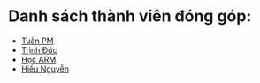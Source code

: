 # Danh sách thành viên đóng góp: 

- [Tuấn PM](https://github.com/tuanpmt)
- [Trịnh Đức](https://github.com/trinhduc)
- [Học ARM](https://github.com/hocarm)
- [Hiếu Nguyễn](https://github.com/hieucdtspk)

